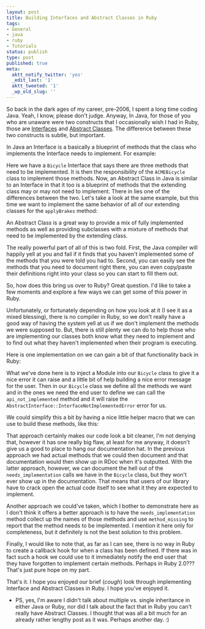 ```yaml
---
layout: post
title: Building Interfaces and Abstract Classes in Ruby
tags:
- General
- java
- ruby
- Tutorials
status: publish
type: post
published: true
meta:
  aktt_notify_twitter: 'yes'
  _edit_last: '1'
  aktt_tweeted: '1'
  _wp_old_slug: ''
---
```

So back in the dark ages of my career, pre-2006, I spent a long time coding Java. Yeah, I know, please don't judge. Anyway, In Java, for those of you who are unaware were two constructs that I occasionally wish I had in Ruby, those are <a href="http://download.oracle.com/javase/tutorial/java/concepts/interface.html" target="_blank">Interfaces</a> and <a href="http://download.oracle.com/javase/tutorial/java/IandI/abstract.html" target="_blank">Abstract Classes</a>. The difference between these two constructs is subtle, but important.

In Java an Interface is a basically a blueprint of methods that the class who implements the Interface needs to implement. For example:

<script src="https://gist.github.com/814920.js"> </script>

Here we have a <code>Bicycle</code> Interface that says there are three methods that need to be implemented. It is then the responsibility of the <code>ACMEBicycle</code> class to implement those methods. Now, an Abstract Class in Java is similar to an Interface in that it too is a blueprint of methods that the extending class may or may not need to implement. There in lies one of the differences between the two. Let's take a look at the same example, but this time we want to implement the same behavior of all of our extending classes for the <code>applyBrakes</code> method:

<script src="https://gist.github.com/814926.js"> </script>

An Abstract Class is a great way to provide a mix of fully implemented methods as well as providing subclasses with a mixture of methods that need to be implemented by the extending class.

The really powerful part of all of this is two fold. First, the Java compiler will happily yell at you and fail if it finds that you haven't implemented some of the methods that you were told you had to. Second, you can easily see the methods that you need to document right there, you can even copy/paste their definitions right into your class so you can start to fill them out.

So, how does this bring us over to Ruby? Great question. I'd like to take a few moments and explore a few ways we can get some of this power in Ruby.

Unfortunately, or fortunately depending on how you look at it (I see it as a mixed blessing), there is no compiler in Ruby, so we don't really have a good way of having the system yell at us if we don't implement the methods we were supposed to. But, there is still plenty we can do to help those who are implementing our classes both know what they need to implement and to find out what they haven't implemented when their program is executing.

Here is one implementation on we can gain a bit of that functionality back in Ruby:

<script src="https://gist.github.com/815110.js"> </script>

What we've done here is to inject a Module into our <code>Bicycle</code> class to give it a nice error it can raise and a little bit of help building a nice error message for the user. Then in our <code>Bicycle</code> class we define all the methods we want and in the ones we need the end user to define we can call the <code>api_not_implemented</code> method and it will raise the <code>AbstractInterface::InterfaceNotImplementedError</code> error for us.

We could simplify this a bit by having a nice little helper macro that we can use to build these methods, like this:

<script src="https://gist.github.com/815133.js"> </script>

That approach certainly makes our code look a bit cleaner, I'm not denying that, however it has one really big flaw, at least for me anyway, it doesn't give us a good to place to hang our documentation hat. In the previous approach we had actual methods that we could then document and that documentation would then show up in RDoc when it's outputted. With the latter approach, however, we can document the hell out of the <code>needs_implementation</code> calls we have in the <code>Bicycle</code> class, but they won't ever show up in the documentation. That means that users of our library have to crack open the actual code itself to see what it they are expected to implement.

Another approach we could've taken, which I bother to demonstrate here as I don't think it offers a better approach is to have the <code>needs_implementation</code> method collect up the names of those methods and use <code>method_missing</code> to report that the method needs to be implemented. I mention it here only for completeness, but it definitely is not the best solution to this problem.

Finally, I would like to note that, as far as I can see, there is no way in Ruby to create a callback hook for when a class has been defined. If there was in fact such a hook we could use to it immediately notify the end user that they have forgotten to implement certain methods. Perhaps in Ruby 2.0??? That's just pure hope on my part.

That's it. I hope you enjoyed our brief (*cough*) look through implementing Interface and Abstract Classes in Ruby. I hope you've enjoyed it.

* PS, yes, I'm aware I didn't talk about multiple vs. single inheritance in either Java or Ruby, nor did I talk about the fact that in Ruby you can't really have Abstract Classes. I thought that was all a bit much for an already rather lengthy post as it was. Perhaps another day. :)
